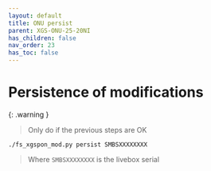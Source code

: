 ```yaml
---
layout: default 
title: ONU persist
parent: XGS-ONU-25-20NI
has_children: false
nav_order: 23
has_toc: false
---
```


# Persistence of modifications


{: .warning }
> Only do if the previous steps are OK

```
./fs_xgspon_mod.py persist SMBSXXXXXXXX
```

> Where `SMBSXXXXXXXX` is the livebox serial